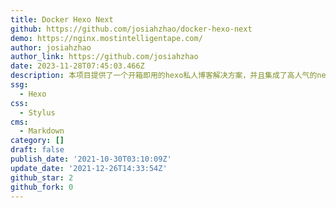 ```yaml
---
title: Docker Hexo Next
github: https://github.com/josiahzhao/docker-hexo-next
demo: https://nginx.mostintelligentape.com/
author: josiahzhao
author_link: https://github.com/josiahzhao
date: 2023-11-28T07:45:03.466Z
description: 本项目提供了一个开箱即用的hexo私人博客解决方案，并且集成了高人气的next主题。
ssg:
  - Hexo
css:
  - Stylus
cms:
  - Markdown
category: []
draft: false
publish_date: '2021-10-30T03:10:09Z'
update_date: '2021-12-26T14:33:54Z'
github_star: 2
github_fork: 0
---
```

